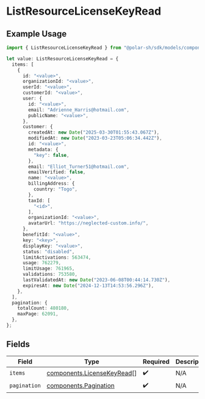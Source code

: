 # ListResourceLicenseKeyRead

## Example Usage

```typescript
import { ListResourceLicenseKeyRead } from "@polar-sh/sdk/models/components/listresourcelicensekeyread.js";

let value: ListResourceLicenseKeyRead = {
  items: [
    {
      id: "<value>",
      organizationId: "<value>",
      userId: "<value>",
      customerId: "<value>",
      user: {
        id: "<value>",
        email: "Adrienne_Harris@hotmail.com",
        publicName: "<value>",
      },
      customer: {
        createdAt: new Date("2025-03-30T01:55:43.067Z"),
        modifiedAt: new Date("2023-03-23T05:06:34.442Z"),
        id: "<value>",
        metadata: {
          "key": false,
        },
        email: "Elliot_Turner51@hotmail.com",
        emailVerified: false,
        name: "<value>",
        billingAddress: {
          country: "Togo",
        },
        taxId: [
          "<id>",
        ],
        organizationId: "<value>",
        avatarUrl: "https://neglected-custom.info/",
      },
      benefitId: "<value>",
      key: "<key>",
      displayKey: "<value>",
      status: "disabled",
      limitActivations: 563474,
      usage: 762279,
      limitUsage: 761965,
      validations: 753580,
      lastValidatedAt: new Date("2023-06-08T00:44:14.730Z"),
      expiresAt: new Date("2024-12-13T14:53:56.296Z"),
    },
  ],
  pagination: {
    totalCount: 480180,
    maxPage: 62091,
  },
};
```

## Fields

| Field                                                                    | Type                                                                     | Required                                                                 | Description                                                              |
| ------------------------------------------------------------------------ | ------------------------------------------------------------------------ | ------------------------------------------------------------------------ | ------------------------------------------------------------------------ |
| `items`                                                                  | [components.LicenseKeyRead](../../models/components/licensekeyread.md)[] | :heavy_check_mark:                                                       | N/A                                                                      |
| `pagination`                                                             | [components.Pagination](../../models/components/pagination.md)           | :heavy_check_mark:                                                       | N/A                                                                      |